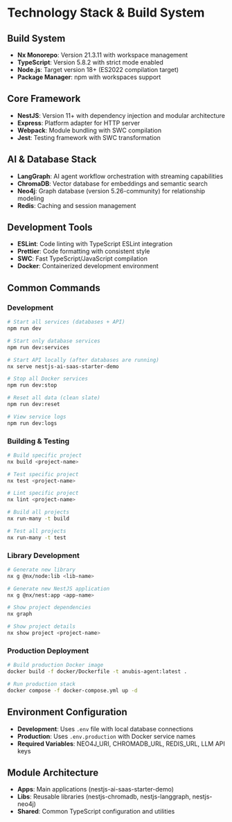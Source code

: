 # Technology Stack & Build System

## Build System

- **Nx Monorepo**: Version 21.3.11 with workspace management
- **TypeScript**: Version 5.8.2 with strict mode enabled
- **Node.js**: Target version 18+ (ES2022 compilation target)
- **Package Manager**: npm with workspaces support

## Core Framework

- **NestJS**: Version 11+ with dependency injection and modular architecture
- **Express**: Platform adapter for HTTP server
- **Webpack**: Module bundling with SWC compilation
- **Jest**: Testing framework with SWC transformation

## AI & Database Stack

- **LangGraph**: AI agent workflow orchestration with streaming capabilities
- **ChromaDB**: Vector database for embeddings and semantic search
- **Neo4j**: Graph database (version 5.26-community) for relationship modeling
- **Redis**: Caching and session management

## Development Tools

- **ESLint**: Code linting with TypeScript ESLint integration
- **Prettier**: Code formatting with consistent style
- **SWC**: Fast TypeScript/JavaScript compilation
- **Docker**: Containerized development environment

## Common Commands

### Development

```bash
# Start all services (databases + API)
npm run dev

# Start only database services
npm run dev:services

# Start API locally (after databases are running)
nx serve nestjs-ai-saas-starter-demo

# Stop all Docker services
npm run dev:stop

# Reset all data (clean slate)
npm run dev:reset

# View service logs
npm run dev:logs
```

### Building & Testing

```bash
# Build specific project
nx build <project-name>

# Test specific project
nx test <project-name>

# Lint specific project
nx lint <project-name>

# Build all projects
nx run-many -t build

# Test all projects
nx run-many -t test
```

### Library Development

```bash
# Generate new library
nx g @nx/node:lib <lib-name>

# Generate new NestJS application
nx g @nx/nest:app <app-name>

# Show project dependencies
nx graph

# Show project details
nx show project <project-name>
```

### Production Deployment

```bash
# Build production Docker image
docker build -f docker/Dockerfile -t anubis-agent:latest .

# Run production stack
docker compose -f docker-compose.yml up -d
```

## Environment Configuration

- **Development**: Uses `.env` file with local database connections
- **Production**: Uses `.env.production` with Docker service names
- **Required Variables**: NEO4J_URI, CHROMADB_URL, REDIS_URL, LLM API keys

## Module Architecture

- **Apps**: Main applications (nestjs-ai-saas-starter-demo)
- **Libs**: Reusable libraries (nestjs-chromadb, nestjs-langgraph, nestjs-neo4j)
- **Shared**: Common TypeScript configuration and utilities
